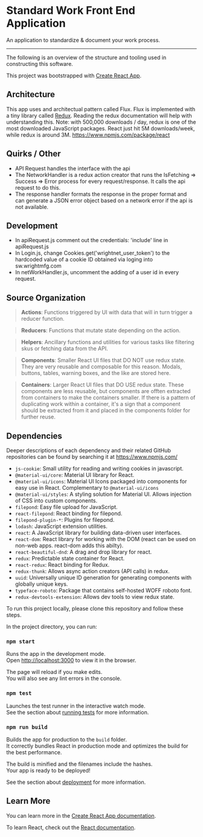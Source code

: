 # Standard Work Front End Application

An application to standardize & document your work process.

---

The following is an overview of the structure and tooling used in constructing this software.

This project was bootstrapped with [Create React App](https://github.com/facebook/create-react-app).

## Architecture

This app uses and architectual pattern called Flux. Flux is implemented with a tiny library called [Redux](https://redux.js.org/introduction/motivation). Reading the redux documentation will help with understanding this. Note: with 500,000 downloads / day, redux is one of the most downloaded JavaScript packages. React just hit 5M downloads/week, while redux is around 3M. https://www.npmjs.com/package/react

## Quirks / Other

- API Request handles the interface with the api
- The NetworkHandler is a redux action creator that runs the IsFetching => Success => Error process for every request/response. It calls the api request to do this.
- The response handler formats the response in the proper format and can generate a JSON error object based on a network error if the api is not available.

## Development

- In apiRequest.js comment out the credentials: 'include' line in apiRequest.js
- In Login.js, change Cookies.get('wrightnet_user_token') to the hardcoded value of a cookie ID obtained via loging into sw.wrightmfg.com
- In netWorkHandler.js, uncomment the adding of a user id in every request.

## Source Organization

> **Actions**: Functions triggered by UI with data that will in turn trigger a reducer function.

> **Reducers**: Functions that mutate state depending on the action.

> **Helpers**: Ancillary functions and utilities for various tasks like filtering skus or fetching data from the API.

> **Components**: Smaller React UI files that DO NOT use redux state. They are very reusable and composable for this reason. Modals, buttons, tables, warning boxes, and the like are stored here.

> **Containers**: Larger React UI files that DO USE redux state. These components are less reusable, but components are offten extracted from containers to make the containers smaller. If there is a pattern of duplicating work within a container, it's a sign that a component should be extracted from it and placed in the components folder for further reuse.

## Dependencies

Deeper descriptions of each dependency and their related GitHub repositories can be found by searching it at https://www.npmjs.com/

- `js-cookie`: Small utility for reading and writing cookies in javascript.
- `@material-ui/core`: Material UI library for React.
- `@material-ui/icons`: Material UI Icons packaged into components for easy use in React. Complementary to `@material-ui/icons`
- `@material-ui/styles`: A styling solution for Material UI. Allows injection of CSS into custom components.
- `filepond`: Easy file upload for JavaScript.
- `react-filepond`: React binding for filepond.
- `filepond-plugin-*`: Plugins for filepond.
- `lodash`: JavaScript extension utilities.
- `react`: A JavaScript library for building data-driven user interfaces.
- `react-dom`: React library for working with the DOM (react can be used on non-web apps. react-dom adds this abilty).
- `react-beautiful-dnd`: A drag and drop library for react.
- `redux`: Predictable state container for React.
- `react-redux`: React binding for Redux.
- `redux-thunk`: Allows async action creators (API calls) in redux.
- `uuid`: Universally unique ID generation for generating components with globally unique keys.
- `typeface-roboto`: Package that contains self-hosted WOFF roboto font.
- `redux-devtools-extension`: Allows dev tools to view redux state.

To run this project locally, please clone this repository and follow these steps.

In the project directory, you can run:

### `npm start`

Runs the app in the development mode.<br>
Open [http://localhost:3000](http://localhost:3000) to view it in the browser.

The page will reload if you make edits.<br>
You will also see any lint errors in the console.

### `npm test`

Launches the test runner in the interactive watch mode.<br>
See the section about [running tests](https://facebook.github.io/create-react-app/docs/running-tests) for more information.

### `npm run build`

Builds the app for production to the `build` folder.<br>
It correctly bundles React in production mode and optimizes the build for the best performance.

The build is minified and the filenames include the hashes.<br>
Your app is ready to be deployed!

See the section about [deployment](https://facebook.github.io/create-react-app/docs/deployment) for more information.

## Learn More

You can learn more in the [Create React App documentation](https://facebook.github.io/create-react-app/docs/getting-started).

To learn React, check out the [React documentation](https://reactjs.org/).
